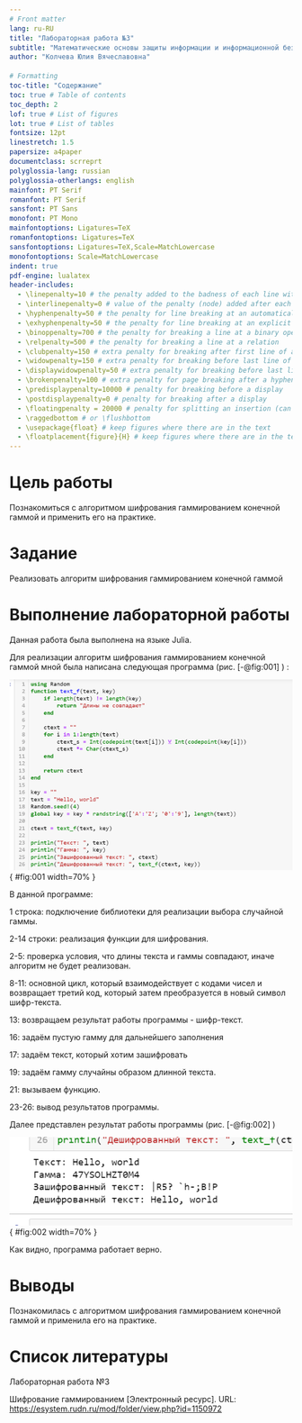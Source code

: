 ```yaml
---
# Front matter
lang: ru-RU
title: "Лабораторная работа №3"
subtitle: "Математические основы защиты информации и информационной безопасности"
author: "Колчева Юлия Вячеславовна"

# Formatting
toc-title: "Содержание"
toc: true # Table of contents
toc_depth: 2
lof: true # List of figures
lot: true # List of tables
fontsize: 12pt
linestretch: 1.5
papersize: a4paper
documentclass: scrreprt
polyglossia-lang: russian
polyglossia-otherlangs: english
mainfont: PT Serif
romanfont: PT Serif
sansfont: PT Sans
monofont: PT Mono
mainfontoptions: Ligatures=TeX
romanfontoptions: Ligatures=TeX
sansfontoptions: Ligatures=TeX,Scale=MatchLowercase
monofontoptions: Scale=MatchLowercase
indent: true
pdf-engine: lualatex
header-includes:
  - \linepenalty=10 # the penalty added to the badness of each line within a paragraph (no associated penalty node) Increasing the value makes tex try to have fewer lines in the paragraph.
  - \interlinepenalty=0 # value of the penalty (node) added after each line of a paragraph.
  - \hyphenpenalty=50 # the penalty for line breaking at an automatically inserted hyphen
  - \exhyphenpenalty=50 # the penalty for line breaking at an explicit hyphen
  - \binoppenalty=700 # the penalty for breaking a line at a binary operator
  - \relpenalty=500 # the penalty for breaking a line at a relation
  - \clubpenalty=150 # extra penalty for breaking after first line of a paragraph
  - \widowpenalty=150 # extra penalty for breaking before last line of a paragraph
  - \displaywidowpenalty=50 # extra penalty for breaking before last line before a display math
  - \brokenpenalty=100 # extra penalty for page breaking after a hyphenated line
  - \predisplaypenalty=10000 # penalty for breaking before a display
  - \postdisplaypenalty=0 # penalty for breaking after a display
  - \floatingpenalty = 20000 # penalty for splitting an insertion (can only be split footnote in standard LaTeX)
  - \raggedbottom # or \flushbottom
  - \usepackage{float} # keep figures where there are in the text
  - \floatplacement{figure}{H} # keep figures where there are in the text
---
```


# Цель работы

Познакомиться с алгоритмом шифрования гаммированием конечной гаммой и применить его на практике.

# Задание

Реализовать алгоритм шифрования гаммированием конечной гаммой


# Выполнение лабораторной работы

 
Данная работа была выполнена на языке Julia. 

Для реализации алгоритм шифрования гаммированием конечной гаммой мной была написана следующая программа (рис. [-@fig:001] ) :

![Программа реализации шифра](image/1.png){ #fig:001 width=70% }

В данной программе: 

1 строка: подключение библиотеки для реализации выбора случайной гаммы.

2-14 строки: реализация функции для шифрования.

2-5: проверка условия, что длины текста и гаммы совпадают, иначе алгоритм не будет реализован.

8-11: основной цикл, который взаимодействует с кодами чисел и возвращает третий код, который затем преобразуется в новый символ шифр-текста. 

13: возвращаем результат работы программы - шифр-текст. 

16: задаём пустую гамму для дальнейшего заполнения

17: задаём текст, который хотим зашифровать

19: задаём гамму случайны образом длинной текста. 

21: вызываем функцию. 

23-26: вывод результатов программы.

Далее представлен результат работы программы (рис. [-@fig:002] )

![Вывод программы](image/2.png){ #fig:002 width=70% }

Как видно, программа работает верно.



# Выводы

Познакомилась с алгоритмом шифрования гаммированием конечной гаммой и применила его на практике.

# Список литературы

Лабораторная работа №3

Шифрование гаммированием [Электронный ресурс]. URL: https://esystem.rudn.ru/mod/folder/view.php?id=1150972

